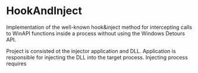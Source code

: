 # HookAndInject
Implementation of the well-known hook&inject method for intercepting calls to WinAPI functions inside a process without using the Windows Detours API.

Project is consisted ot the injector application and DLL. Application is responsible for injecting the DLL into the target process. Injecting process requires 

